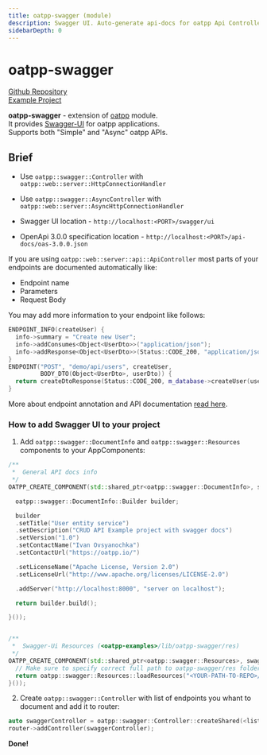 ```yaml
---
title: oatpp-swagger (module)
description: Swagger UI. Auto-generate api-docs for oatpp Api Controllers.
sidebarDepth: 0
---
```


# oatpp-swagger <seo/>

[Github Repository](https://github.com/oatpp/oatpp-swagger)  
[Example Project](/examples/crud/)

**oatpp-swagger** - extension of [oatpp](/docs/modules/oatpp/) module.  
It provides [Swagger-UI](https://swagger.io/tools/swagger-ui/) for oatpp applications.  
Supports both "Simple" and "Async" oatpp APIs.

## Brief

- Use ```oatpp::swagger::Controller``` with ```oatpp::web::server::HttpConnectionHandler```
- Use ```oatpp::swagger::AsyncController``` with ```oatpp::web::server::AsyncHttpConnectionHandler```

- Swagger UI location - ```http://localhost:<PORT>/swagger/ui```
- OpenApi 3.0.0 specification location - ```http://localhost:<PORT>/api-docs/oas-3.0.0.json```

If you are using ```oatpp::web::server::api::ApiController``` most parts of your endpoints are documented automatically like:

- Endpoint name
- Parameters
- Request Body

You may add more information to your endpoint like follows:

```cpp
ENDPOINT_INFO(createUser) {
  info->summary = "Create new User";
  info->addConsumes<Object<UserDto>>("application/json");
  info->addResponse<Object<UserDto>>(Status::CODE_200, "application/json");
}
ENDPOINT("POST", "demo/api/users", createUser,
         BODY_DTO(Object<UserDto>, userDto)) {
  return createDtoResponse(Status::CODE_200, m_database->createUser(userDto));
}
```

More about endpoint annotation and API documentation [read here](/docs/components/api-controller/#endpoint-annotation-and-api-documentation).

### How to add Swagger UI to your project

1) Add ```oatpp::swagger::DocumentInfo``` and ```oatpp::swagger::Resources``` components to your AppComponents:

```cpp
/**
 *  General API docs info
 */
OATPP_CREATE_COMPONENT(std::shared_ptr<oatpp::swagger::DocumentInfo>, swaggerDocumentInfo)([] {

  oatpp::swagger::DocumentInfo::Builder builder;

  builder
  .setTitle("User entity service")
  .setDescription("CRUD API Example project with swagger docs")
  .setVersion("1.0")
  .setContactName("Ivan Ovsyanochka")
  .setContactUrl("https://oatpp.io/")

  .setLicenseName("Apache License, Version 2.0")
  .setLicenseUrl("http://www.apache.org/licenses/LICENSE-2.0")

  .addServer("http://localhost:8000", "server on localhost");

  return builder.build();

}());


/**
 *  Swagger-Ui Resources (<oatpp-examples>/lib/oatpp-swagger/res)
 */
OATPP_CREATE_COMPONENT(std::shared_ptr<oatpp::swagger::Resources>, swaggerResources)([] {
  // Make sure to specify correct full path to oatpp-swagger/res folder !!!
  return oatpp::swagger::Resources::loadResources("<YOUR-PATH-TO-REPO>/lib/oatpp-swagger/res");
}());

```

2) Create ```oatpp::swagger::Controller``` with list of endpoints you whant to document and add it to router:

```cpp
auto swaggerController = oatpp::swagger::Controller::createShared(<list-of-endpoints-to-document>);
router->addController(swaggerController);
```

**Done!**
